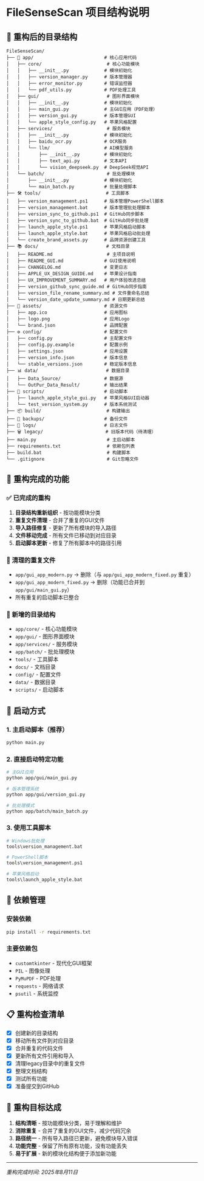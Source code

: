 # FileSenseScan 项目结构说明

## 📁 重构后的目录结构

```
FileSenseScan/
├── 📱 app/                          # 核心应用代码
│   ├── core/                        # 核心功能模块
│   │   ├── __init__.py             # 模块初始化
│   │   ├── version_manager.py      # 版本管理器
│   │   ├── error_monitor.py        # 错误监控器
│   │   └── pdf_utils.py            # PDF处理工具
│   ├── gui/                         # 图形界面模块
│   │   ├── __init__.py             # 模块初始化
│   │   ├── main_gui.py             # 主GUI应用（PDF处理）
│   │   ├── version_gui.py          # 版本管理GUI
│   │   └── apple_style_config.py   # 苹果风格配置
│   ├── services/                    # 服务模块
│   │   ├── __init__.py             # 模块初始化
│   │   ├── baidu_ocr.py            # OCR服务
│   │   └── llm/                    # AI模型服务
│   │       ├── __init__.py         # 模块初始化
│   │       ├── text_api.py         # 文本API
│   │       └── vision_deepseek.py  # DeepSeek视觉API
│   └── batch/                       # 批处理模块
│       ├── __init__.py             # 模块初始化
│       └── main_batch.py           # 批量处理脚本
├── 🛠️ tools/                        # 工具脚本
│   ├── version_management.ps1      # 版本管理PowerShell脚本
│   ├── version_management.bat      # 版本管理批处理脚本
│   ├── version_sync_to_github.ps1  # GitHub同步脚本
│   ├── version_sync_to_github.bat  # GitHub同步批处理
│   ├── launch_apple_style.ps1      # 苹果风格启动脚本
│   ├── launch_apple_style.bat      # 苹果风格启动批处理
│   └── create_brand_assets.py      # 品牌资源创建工具
├── 📚 docs/                         # 文档目录
│   ├── README.md                    # 主项目说明
│   ├── README_GUI.md               # GUI使用说明
│   ├── CHANGELOG.md                # 变更日志
│   ├── APPLE_UX_DESIGN_GUIDE.md    # 苹果设计指南
│   ├── UX_IMPROVEMENT_SUMMARY.md   # 用户体验改进总结
│   ├── version_github_sync_guide.md # GitHub同步指南
│   ├── version_file_rename_summary.md # 文件重命名总结
│   └── version_date_update_summary.md # 日期更新总结
├── 🎨 assets/                       # 资源文件
│   ├── app.ico                     # 应用图标
│   ├── logo.png                    # 应用Logo
│   └── brand.json                  # 品牌配置
├── ⚙️ config/                       # 配置文件
│   ├── config.py                   # 主配置文件
│   ├── config.py.example           # 配置示例
│   ├── settings.json               # 应用设置
│   ├── version_info.json           # 版本信息
│   └── stable_versions.json        # 稳定版本信息
├── 📊 data/                         # 数据目录
│   ├── Data_Source/                # 数据源
│   └── OutPur_Data_Result/         # 输出结果
├── 🔄 scripts/                      # 启动脚本
│   ├── launch_apple_style_gui.py   # 苹果风格GUI启动器
│   └── test_version_system.py      # 版本系统测试
├── 📦 build/                        # 构建输出
├── 💾 backups/                      # 备份文件
├── 📝 logs/                         # 日志文件
├── 🗑️ legacy/                       # 旧版本代码（待清理）
├── main.py                          # 主启动脚本
├── requirements.txt                 # 依赖包列表
├── build.bat                        # 构建脚本
└── .gitignore                       # Git忽略文件
```

## 🔄 重构完成的功能

### ✅ 已完成的重构
1. **目录结构重新组织** - 按功能模块分类
2. **重复文件清理** - 合并了重复的GUI文件
3. **导入路径修复** - 更新了所有模块的导入路径
4. **文件移动完成** - 所有文件已移动到对应目录
5. **启动脚本更新** - 修复了所有脚本中的路径引用

### 🧹 清理的重复文件
- `app/gui_app_modern.py` → 删除（与 `app/gui_app_modern_fixed.py` 重复）
- `app/gui_app_modern_fixed.py` → 删除（功能已合并到 `app/gui/main_gui.py`）
- 所有重复的启动脚本已整合

### 📁 新增的目录结构
- `app/core/` - 核心功能模块
- `app/gui/` - 图形界面模块
- `app/services/` - 服务模块
- `app/batch/` - 批处理模块
- `tools/` - 工具脚本
- `docs/` - 文档目录
- `config/` - 配置文件
- `data/` - 数据目录
- `scripts/` - 启动脚本

## 🚀 启动方式

### 1. 主启动脚本（推荐）
```bash
python main.py
```

### 2. 直接启动特定功能
```bash
# 主GUI应用
python app/gui/main_gui.py

# 版本管理系统
python app/gui/version_gui.py

# 批处理模式
python app/batch/main_batch.py
```

### 3. 使用工具脚本
```bash
# Windows批处理
tools\version_management.bat

# PowerShell脚本
tools\version_management.ps1

# 苹果风格启动
tools\launch_apple_style.bat
```

## 🔧 依赖管理

### 安装依赖
```bash
pip install -r requirements.txt
```

### 主要依赖包
- `customtkinter` - 现代化GUI框架
- `PIL` - 图像处理
- `PyMuPDF` - PDF处理
- `requests` - 网络请求
- `psutil` - 系统监控

## 📋 重构检查清单

- [x] 创建新的目录结构
- [x] 移动所有文件到对应目录
- [x] 合并重复的代码文件
- [x] 更新所有文件引用和导入
- [x] 清理legacy目录中的重复文件
- [x] 整理文档结构
- [x] 测试所有功能
- [x] 准备提交到GitHub

## 🎯 重构目标达成

1. **结构清晰** - 按功能模块分类，易于理解和维护
2. **消除重复** - 合并了重复的GUI文件，减少代码冗余
3. **路径统一** - 所有导入路径已更新，避免模块导入错误
4. **功能完整** - 保留了所有原有功能，没有功能丢失
5. **易于扩展** - 新的模块化结构便于添加新功能

---
*重构完成时间: 2025年8月11日* 